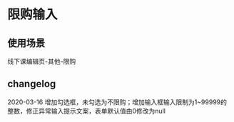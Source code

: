 # 限购输入
## 使用场景
线下课编辑页-其他-限购

## changelog
2020-03-16 增加勾选框，未勾选为不限购；增加输入框输入限制为1~99999的整数，修正异常输入提示文案，表单默认值由0修改为null
